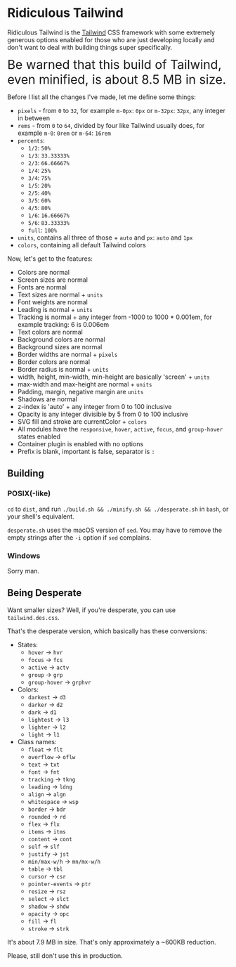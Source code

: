 # Ridiculous Tailwind

Ridiculous Tailwind is the [Tailwind](http://tailwindcss.com/) CSS framework with some extremely generous options enabled for those who are just developing locally and don't want to deal with building things super specifically.

<span style="font-size: 2em">Be warned that this build of Tailwind, even minified, is about 8.5 MB in size.</span>

Before I list all the changes I've made, let me define some things:

- `pixels` - from `0` to `32`, for example `m-0px`: `0px` or `m-32px`: `32px`, any integer in between
- `rems` - from `0` to `64`, divided by four like Tailwind usually does, for example `m-0`: `0rem` or `m-64`: `16rem`
- `percents`:
    - `1/2`: `50%`
    - `1/3`: `33.33333%`
    - `2/3`: `66.66667%`
    - `1/4`: `25%`
    - `3/4`: `75%`
    - `1/5`: `20%`
    - `2/5`: `40%`
    - `3/5`: `60%`
    - `4/5`: `80%`
    - `1/6`: `16.66667%`
    - `5/6`: `83.33333%`
    - `full`: `100%`
- `units`, contains all three of those + `auto` and `px`: `auto` and `1px`
- `colors`, containing all default Tailwind colors

Now, let's get to the features:

- Colors are normal
- Screen sizes are normal
- Fonts are normal
- Text sizes are normal + `units`
- Font weights are normal
- Leading is normal + `units`
- Tracking is normal + any integer from -1000 to 1000 * 0.001em, for example tracking: 6 is 0.006em
- Text colors are normal
- Background colors are normal
- Background sizes are normal
- Border widths are normal + `pixels`
- Border colors are normal
- Border radius is normal + `units`
- width, height, min-width, min-height are basically 'screen' + `units`
- max-width and max-height are normal + `units`
- Padding, margin, negative margin are `units`
- Shadows are normal
- z-index is 'auto' + any integer from 0 to 100 inclusive
- Opacity is any integer divisible by 5 from 0 to 100 inclusive
- SVG fill and stroke are currentColor + `colors`
- All modules have the `responsive`, `hover`, `active`, `focus`, and `group-hover` states enabled
- Container plugin is enabled with no options
- Prefix is blank, important is false, separator is `:`

## Building

### POSIX(-like)

`cd` to `dist`, and run `./build.sh && ./minify.sh && ./desperate.sh` in `bash`, or your shell's equivalent.

`desperate.sh` uses the macOS version of `sed`. You may have to remove the empty strings after the `-i` option if `sed` complains.

### Windows

Sorry man.

## Being Desperate

Want smaller sizes? Well, if you're desperate, you can use `tailwind.des.css`.

That's the desperate version, which basically has these conversions:

- States:
    - `hover` -> `hvr`
    - `focus` -> `fcs`
    - `active` -> `actv`
    - `group` -> `grp`
    - `group-hover` -> `grphvr`
- Colors:
    - `darkest` -> `d3`
    - `darker` -> `d2`
    - `dark` -> `d1`
    - `lightest` -> `l3`
    - `lighter` -> `l2`
    - `light` -> `l1`
- Class names:
    - `float` -> `flt`
    - `overflow` -> `oflw`
    - `text` -> `txt`
    - `font` -> `fnt`
    - `tracking` -> `tkng`
    - `leading` -> `ldng`
    - `align` -> `algn`
    - `whitespace` -> `wsp`
    - `border` -> `bdr`
    - `rounded` -> `rd`
    - `flex` -> `flx`
    - `items` -> `itms`
    - `content` -> `cont`
    - `self` -> `slf`
    - `justify` -> `jst`
    - `min/max-w/h` -> `mn/mx-w/h`
    - `table` -> `tbl`
    - `cursor` -> `csr`
    - `pointer-events` -> `ptr`
    - `resize` -> `rsz`
    - `select` -> `slct`
    - `shadow` -> `shdw`
    - `opacity` -> `opc`
    - `fill` -> `fl`
    - `stroke` -> `strk`

It's about 7.9 MB in size. That's only approximately a ~600KB reduction.

Please, still don't use this in production.